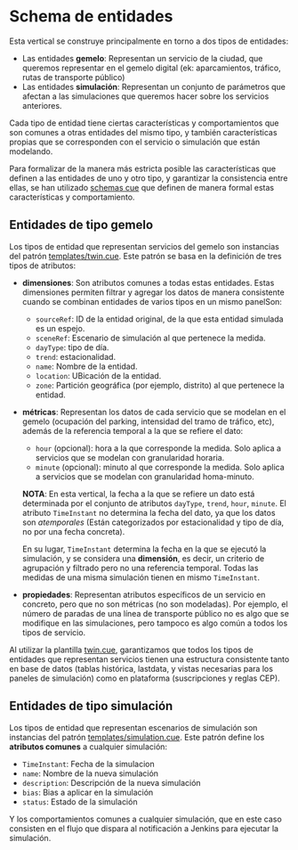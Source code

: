 # Schema de entidades

Esta vertical se construye principalmente en torno a dos tipos de entidades:

- Las entidades **gemelo**: Representan un servicio de la ciudad, que queremos representar en el gemelo digital (ek: aparcamientos, tráfico, rutas de transporte público)
- Las entidades **simulación**: Representan un conjunto de parámetros que afectan a las simulaciones que queremos hacer sobre los servicios anteriores.

Cada tipo de entidad tiene ciertas características y comportamientos que son comunes a otras entidades del mismo tipo, y también características propias que se corresponden con el servicio o simulación que están modelando.

Para formalizar de la manera más estricta posible las características que definen a las entidades de uno y otro tipo, y garantizar la consistencia entre ellas, se han utilizado [schemas cue](https://cuelang.org/) que definen de manera formal estas características y comportamiento.

## Entidades de tipo gemelo

Los tipos de entidad que representan servicios del gemelo son instancias del patrón [templates/twin.cue](./templates/twin.cue). Este patrón se basa en la definición de tres tipos de atributos:

- **dimensiones**: Son atributos comunes a todas estas entidades. Estas dimensiones permiten filtrar y agregar los datos de manera consistente cuando se combinan entidades de varios tipos en un mismo panelSon:

  - `sourceRef`: ID de la entidad original, de la que esta entidad simulada es un espejo.
  - `sceneRef`: Escenario de simulación al que pertenece la medida.
  - `dayType`: tipo de día.
  - `trend`: estacionalidad.
  - `name`: Nombre de la entidad.
  - `location`: UBicación de la entidad.
  - `zone`: Partición geográfica (por ejemplo, distrito) al que pertenece la entidad.

- **métricas**: Representan los datos de cada servicio que se modelan en el gemelo (ocupación del parking, intensidad del tramo de tráfico, etc), además de la referencia temporal a la que se refiere el dato:

  - `hour` (opcional): hora a la que corresponde la medida. Solo aplica a servicios que se modelan con granularidad horaria.
  - `minute` (opcional): minuto al que corresponde la medida. Solo aplica a servicios que se modelan con granularidad homa-minuto.

  **NOTA**: En esta vertical, la fecha a la que se refiere un dato está determinada por el conjunto de atributos `dayType`, `trend`, `hour`, `minute`. El atributo `TimeInstant` no determina la fecha del dato, ya que los datos son *atemporales* (Están categorizados por estacionalidad y tipo de día, no por una fecha concreta).
  
  En su lugar, `TimeInstant` determina la fecha en la que se ejecutó la simulación, y se considera una **dimensión**, es decir, un criterio de agrupación y filtrado pero no una referencia temporal. Todas las medidas de una misma simulación tienen en mismo `TimeInstant`.

- **propiedades**: Representan atributos específicos de un servicio en concreto, pero que no son métricas (no son modeladas). Por ejemplo, el número de paradas de una línea de transporte público no es algo que se modifique en las simulaciones, pero tampoco es algo común a todos los tipos de servicio.

Al utilizar la plantilla [twin.cue](./templates/twin.cue), garantizamos que todos los tipos de entidades que representan servicios tienen una estructura consistente tanto en base de datos (tablas histórica, lastdata, y vistas necesarias para los paneles de simulación) como en plataforma (suscripciones y reglas CEP).

## Entidades de tipo simulación

Los tipos de entidad que representan escenarios de simulación son instancias del patrón [templates/simulation.cue](./templates/simulation.cue). Este patrón define los **atributos comunes** a cualquier simulación:

- `TimeInstant`: Fecha de la simulacion
- `name`: Nombre de la nueva simulación
- `description`: Descripción de la nueva simulación
- `bias`: Bias a aplicar en la simulación
- `status`: Estado de la simulación

Y los comportamientos comunes a cualquier simulación, que en este caso consisten en el flujo que dispara al notificación a Jenkins para ejecutar la simulación.
